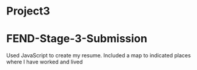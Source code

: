 # Project3
# FEND-Stage-3-Submission

Used JavaScript to create my resume. Included a map to indicated places where I have worked and lived
